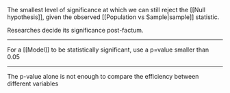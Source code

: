 The smallest level of significance at which we can still reject the [[Null hypothesis]], given the observed [[Population vs Sample|sample]] statistic.

Researches decide its significance post-factum.

---

For a [[Model]] to be statistically significant, use a p=value smaller than 0.05

---

The p-value alone is not enough to compare the efficiency between different variables